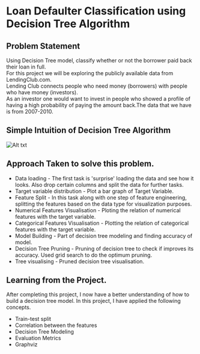 # Loan Defaulter Classification using Decision Tree Algorithm

## Problem Statement
Using Decision Tree model, classify whether or not the borrower paid back their loan in full.</br>
For this project we will be exploring the publicly available data from LendingClub.com. </br>
Lending Club connects people who need money (borrowers) with people who have money (investors).</br>
As an investor one would want to invest in people who showed a profile of having a high probability of paying the amount back.The data that we have is from 2007-2010.</br>

## Simple Intuition of Decision Tree Algorithm </br> 
![Alt txt](https://qph.fs.quoracdn.net/main-qimg-35d9cf8c3db8315cd801ed1f463f8690)

## Approach Taken to solve this problem.
* Data loading - The first task is 'surprise' loading the data and see how it looks. Also drop certain columns and split the data for further tasks.</br>
* Target variable distribution - Plot a bar graph of Target Variable.</br>
* Feature Split - In this task along with one step of feature engineering, splitting the features based on the data type for visualization purposes.</br>
* Numerical Features Visualisation - Ploting the relation of numerical features with the target variable.</br>
* Categorical Features Visualisation - Plotting the relation of categorical features with the target variable.</br>
* Model Building - Part of decision tree modeling and finding accuracy of model. </br>
* Decision Tree Pruning - Pruning of decision tree to check if improves its accuracy. Used grid search to do the optimum pruning.</br>
* Tree visualising - Pruned decision tree visualisation.</br>

## Learning from the Project.
After completing this project, I now have a better understanding of how to build a decision tree model.
In this project, I have applied the following concepts.</br>
* Train-test split
* Correlation between the features
* Decision Tree Modeling
* Evaluation Metrics
* Graphviz
